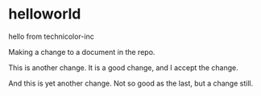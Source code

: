 # helloworld
hello from technicolor-inc

Making a change to a document in the repo.

This is another change.  It is a good change, and I accept the change.

And this is yet another change. Not so good as the last, but a change still. 
